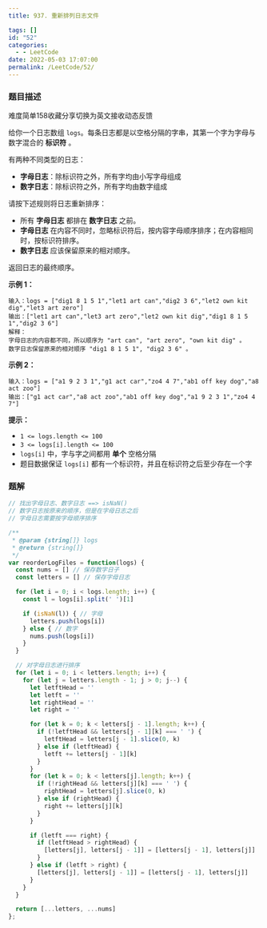 ```yaml
---
title: 937. 重新排列日志文件

tags: []
id: "52"
categories:
  - - LeetCode
date: 2022-05-03 17:07:00
permalink: /LeetCode/52/
---
```


### 题目描述

难度简单158收藏分享切换为英文接收动态反馈

给你一个日志数组 `logs`。每条日志都是以空格分隔的字串，其第一个字为字母与数字混合的 **标识符** 。

有两种不同类型的日志：

- **字母日志**：除标识符之外，所有字均由小写字母组成
- **数字日志**：除标识符之外，所有字均由数字组成

请按下述规则将日志重新排序：

- 所有 **字母日志** 都排在 **数字日志** 之前。
- **字母日志** 在内容不同时，忽略标识符后，按内容字母顺序排序；在内容相同时，按标识符排序。
- **数字日志** 应该保留原来的相对顺序。

返回日志的最终顺序。

**示例 1：**

```
输入：logs = ["dig1 8 1 5 1","let1 art can","dig2 3 6","let2 own kit dig","let3 art zero"]
输出：["let1 art can","let3 art zero","let2 own kit dig","dig1 8 1 5 1","dig2 3 6"]
解释：
字母日志的内容都不同，所以顺序为 "art can", "art zero", "own kit dig" 。
数字日志保留原来的相对顺序 "dig1 8 1 5 1", "dig2 3 6" 。

```

<!--more-->

**示例 2：**

```
输入：logs = ["a1 9 2 3 1","g1 act car","zo4 4 7","ab1 off key dog","a8 act zoo"]
输出：["g1 act car","a8 act zoo","ab1 off key dog","a1 9 2 3 1","zo4 4 7"]

```

**提示：**

- `1 <= logs.length <= 100`
- `3 <= logs[i].length <= 100`
- `logs[i]` 中，字与字之间都用 **单个** 空格分隔
- 题目数据保证 `logs[i]` 都有一个标识符，并且在标识符之后至少存在一个字

### 题解

```jsx
// 找出字母日志、数字日志 ==> isNaN()
// 数字日志按原来的顺序，但是在字母日志之后
// 字母日志需要按字母顺序排序

/**
 * @param {string[]} logs
 * @return {string[]}
 */
var reorderLogFiles = function(logs) {
  const nums = [] // 保存数字日子
  const letters = [] // 保存字母日志

  for (let i = 0; i < logs.length; i++) {
    const l = logs[i].split(' ')[1]

    if (isNaN(l)) { // 字母
      letters.push(logs[i])
    } else { // 数字
      nums.push(logs[i])
    }
  }

  // 对字母日志进行排序
  for (let i = 0; i < letters.length; i++) {
    for (let j = letters.length - 1; j > 0; j--) {
      let letftHead = ''
      let letft = ''
      let rightHead = ''
      let right = ''

      for (let k = 0; k < letters[j - 1].length; k++) {
        if (!letftHead && letters[j - 1][k] === ' ') {
          letftHead = letters[j - 1].slice(0, k)
        } else if (letftHead) {
          letft += letters[j - 1][k]
        }
      }
      for (let k = 0; k < letters[j].length; k++) {
        if (!rightHead && letters[j][k] === ' ') {
          rightHead = letters[j].slice(0, k)
        } else if (rightHead) {
          right += letters[j][k]
        }
      }

      if (letft === right) {
        if (letftHead > rightHead) {
          [letters[j], letters[j - 1]] = [letters[j - 1], letters[j]]
        }
      } else if (letft > right) {
        [letters[j], letters[j - 1]] = [letters[j - 1], letters[j]]
      }
    }
  }

  return [...letters, ...nums]
};
```